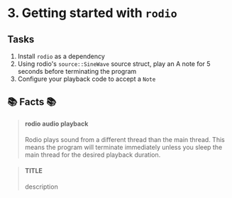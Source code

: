 # 3. Getting started with `rodio`

## Tasks
1. Install `rodio` as a dependency
2. Using rodio's `source::SineWave` source struct, play an A note for 5 seconds before terminating the program
3. Configure your playback code to accept a `Note`


## 📚 Facts 📚
> #### rodio audio playback
> Rodio plays sound from a different thread than the main thread. This means the program will terminate immediately unless you sleep the main thread for the desired playback duration.

> #### TITLE
> description